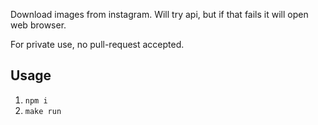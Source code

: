 Download images from instagram.
Will try api, but if that fails it will open web browser.

For private use, no pull-request accepted.

## Usage

1. `npm i`
2. `make run`

